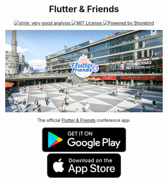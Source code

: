 <h1 align="center">Flutter & Friends</h1>
<p align="center">
  <a href="https://pub.dev/packages/very_good_analysis">
    <img alt="style: very good analysis" src="https://img.shields.io/badge/style-very_good_analysis-B22C89.svg">
  </a>  
  <a href="https://opensource.org/licenses/MIT">    
    <img alt="MIT License" src="https://img.shields.io/badge/License-MIT-blue.svg">
  </a>
  <a href="https://shorebird.dev">    
    <img alt="Powered by Shorebird" src="https://img.shields.io/endpoint?url=https://tinyurl.com/shorebirddev">
  </a>
</p>

![hero](./art/hero.png)

<p align="center">The official <a href="https://www.flutterfriends.dev/">Flutter & Friends</a> conference app.</p>

<p align="center">
  <a href="https://play.google.com/store/apps/details?id=com.felangel.flutter_and_friends"><img alt="Get it on Google Play" src="art/google_play_badge.png" height="80px"/></a>
  <a href="https://apps.apple.com/us/app/flutter-friends/id6462616068"><img alt="Get it on AppStore" src="art/appstore_badge.png" height="80px"/></a>
</p>
